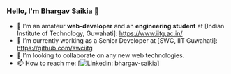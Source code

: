 ### Hello, I'm Bhargav Saikia 👋

- 🔭 I’m an amateur **web-developer** and an **engineering student** at [Indian Institute of Technology, Guwahati]: https://www.iitg.ac.in/ 
- 🌱 I’m currently working as a Senior Developer at [SWC, IIT Guwahati]: https://github.com/swciitg
- 👯 I’m looking to collaborate on any new web technologies.
- 📫 How to reach me: [![Linkedin: bhargav-saikia](https://img.shields.io/badge/-imthepk-blue?style=flat-square&logo=Linkedin&logoColor=white&link=https://www.linkedin.com/in/bhargav-saikia1999/)]


